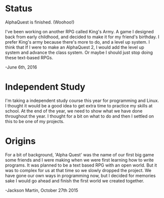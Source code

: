 # Status
AlphaQuest is finished. (Woohoo!)

I've been working on another RPG called King's Army. A game
I designed back from early childhood, and decided to make it for my
friend's birthday. I prefer King's army because there's more to do, and
a level up system. I think that If I were to make an AlphaQuest 2,
I would add the level up system and advance the class system. Or maybe
I should just stop doing these text-based RPGs.

-June 6th, 2016

# Independent Study
I'm taking a independent study course this year for programming and
Linux. I thought it would be a good idea to get extra time to practice
my skills at school. At the end of the year, we need to show what we
have done throughout the year. I thought for a bit on what to do and
then I settled on this to be one of my projects.

# Origins

For a bit of background, 'Alpha Quest' was the name of our first big game some friends and I were making when
we were first learning how to write programs. It was planned to be a text based RPG with an open world. But it
was to complex for us at that time so we slowly dropped the project. We have gone our own ways in programming
now, but I decided for memories sake I would go ahead and finish the first world
we created together.

-Jackson Martin, October 27th 2015
